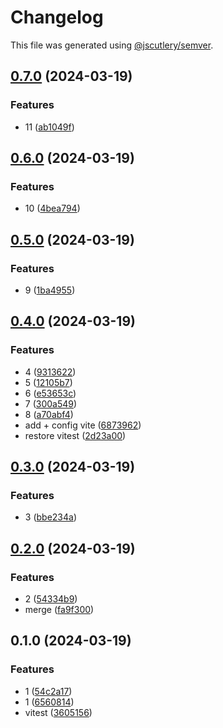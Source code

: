 # Changelog

This file was generated using [@jscutlery/semver](https://github.com/jscutlery/semver).

## [0.7.0](https://github.com/kevinrodbe/kev-ds/compare/faker-0.6.0...faker-0.7.0) (2024-03-19)


### Features

* 11 ([ab1049f](https://github.com/kevinrodbe/kev-ds/commit/ab1049f0f5425550a69a1f9436c4add83482e3dd))

## [0.6.0](https://github.com/kevinrodbe/kev-ds/compare/faker-0.5.0...faker-0.6.0) (2024-03-19)


### Features

* 10 ([4bea794](https://github.com/kevinrodbe/kev-ds/commit/4bea794daa0f7058dee3a795b9b2b0d2e2591876))

## [0.5.0](https://github.com/kevinrodbe/kev-ds/compare/faker-0.4.0...faker-0.5.0) (2024-03-19)


### Features

* 9 ([1ba4955](https://github.com/kevinrodbe/kev-ds/commit/1ba4955fe8984bd18d0d848a2f6ce534fdcbc67b))

## [0.4.0](https://github.com/kevinrodbe/kev-ds/compare/faker-0.3.0...faker-0.4.0) (2024-03-19)


### Features

* 4 ([9313622](https://github.com/kevinrodbe/kev-ds/commit/931362277445c599683b4ad694995fc15d377a26))
* 5 ([12105b7](https://github.com/kevinrodbe/kev-ds/commit/12105b7cf6876d65af4d8b59bd0631b496b3f7d9))
* 6 ([e53653c](https://github.com/kevinrodbe/kev-ds/commit/e53653c29e23cac4e0380399a95360701a878406))
* 7 ([300a549](https://github.com/kevinrodbe/kev-ds/commit/300a5496778d23530c536dabfd6632869163b935))
* 8 ([a70abf4](https://github.com/kevinrodbe/kev-ds/commit/a70abf4bd64b260123c0b931cb93a4ec7a317565))
* add + config vite ([6873962](https://github.com/kevinrodbe/kev-ds/commit/6873962f68518ba8be75a6c449c1fa7b290f3f86))
* restore vitest ([2d23a00](https://github.com/kevinrodbe/kev-ds/commit/2d23a008bc021e6b805ab8523d991ef417057044))

## [0.3.0](https://github.com/kevinrodbe/kev-ds/compare/faker-0.2.0...faker-0.3.0) (2024-03-19)


### Features

* 3 ([bbe234a](https://github.com/kevinrodbe/kev-ds/commit/bbe234af60674b3615fe81690c125f4e59ff5d3a))

## [0.2.0](https://github.com/kevinrodbe/kev-ds/compare/faker-0.1.0...faker-0.2.0) (2024-03-19)


### Features

* 2 ([54334b9](https://github.com/kevinrodbe/kev-ds/commit/54334b9147be42951532d4052b1e6dc8ca451d50))
* merge ([fa9f300](https://github.com/kevinrodbe/kev-ds/commit/fa9f300fd6a868814f62b30f30fc82581da0c7e3))

## 0.1.0 (2024-03-19)


### Features

* 1 ([54c2a17](https://github.com/kevinrodbe/kev-ds/commit/54c2a179f0bdcadd69cdc2c37af2433bf0d10150))
* 1 ([6560814](https://github.com/kevinrodbe/kev-ds/commit/656081446ef2a910605da7b845aee431da394544))
* vitest ([3605156](https://github.com/kevinrodbe/kev-ds/commit/3605156929b2b5f24a685a16b1e64134f1a130db))
